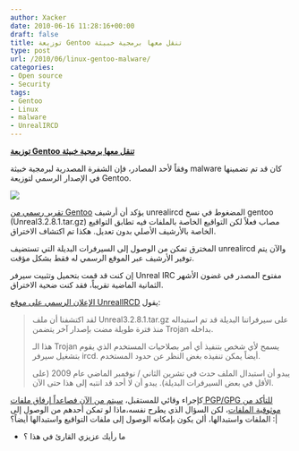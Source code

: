 ```yaml
---
author: Xacker
date: 2010-06-16 11:28:16+00:00
draft: false
title: توزيعة Gentoo تنقل معها برمجية خبيثة
type: post
url: /2010/06/linux-gentoo-malware/
categories:
- Open source
- Security
tags:
- Gentoo
- Linux
- malware
- UnrealIRCD
---
```


[**توزيعة Gentoo تنقل معها برمجية خبيثة**](http://www.it-scoop.com/2010/06/linux-gentoo-malware/)




وفقاً لأحد المصادر، فإن الشفرة المصدرية لبرمجية خبيثة malware كان قد تم تضمينها في الإصدار الرسمي لتوزيعة Gentoo.




[![](http://www.it-scoop.com/wp-content/uploads/2010/06/gentoo-Linux-208x300.png)
](http://www.it-scoop.com/2010/06/linux-gentoo-malware/)





[تقرير رسمي من Gentoo](https://bugs.gentoo.org/show_bug.cgi?id=323691) يؤكد أن أرشيف unrealircd المضغوط في نسخ gentoo (Unreal3.2.8.1.tar.gz) مصاب فعلاً لكن التواقيع الخاصة بالملفات فيه تطابق التواقيع الخاصة بالأرشيف الأصلي بدون تعديل. هكذا تم اكتشاف الاختراق.

المخترق تمكن من الوصول إلى السيرفرات البديلة التي تستضيف unrealircd والآن يتم توفير الأرشيف عبر الموقع الرسمي له فقط بشكل مؤقت.

إن كنت قد قمت بتحميل وتثبيت سيرفر Unreal IRC مفتوح المصدر في غضون الأشهر الثمانية الماضية تقريباً، فقد كنت ضحية الاختراق.

[الإعلان الرسمي على موقع UnrealIRCD](http://forums.unrealircd.com/viewtopic.php?t=6562) يقول:


<blockquote>لقد اكتشفنا أن ملف Unreal3.2.8.1.tar.gz على سيرفراتنا البديلة قد تم استبداله منذ فترة طويلة مضت بإصدار آخر يتضمن Trojan بداخله.

هذا الـ Trojan يسمح لأي شخص بتنفيذ أي أمر بصلاحيات المستخدم الذي يقوم بتشغيل سيرفر ircd. أيضاً يمكن تنفيذه بغض النظر عن حدود المستخدم.

يبدو أن استبدال الملف حدث في تشرين الثاني / نوفمبر الماضي عام 2009 (على الأقل في بعض السيرفرات البديلة). يبدو أن لا أحد قد انتبه إلى هذا حتى الآن.</blockquote>


كإجراء وقائي للمستقبل، [سيتم من الآن فصاعداً إرفاق ملفات PGP/GPG للتأكد من موثوقية الملفات](http://forums.unrealircd.com/viewtopic.php?t=6563)، لكن السؤال الذي يطرح نفسه،ماذا لو تمكن أحدهم من الوصول إلى الملفات واستبدالها، ألن يكون بإمكانه الوصول إلى ملفات التواقيع واستبدالها أيضاً؟ :|

- ما رأيك عزيزي القارئ في هذا ؟
